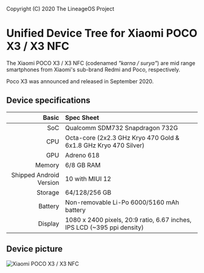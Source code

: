 Copyright (C) 2020 The LineageOS Project

Unified Device Tree for Xiaomi POCO X3 / X3 NFC
=========================================

The Xiaomi POCO X3 / X3 NFC (codenamed _"karna / surya"_) are mid range smartphones from Xiaomi's sub-brand Redmi and Poco, respectively.

Poco X3 was announced and released in September 2020.

## Device specifications

Basic   | Spec Sheet
-------:|:-------------------------
SoC     | Qualcomm SDM732 Snapdragon 732G
CPU     | Octa-core (2x2.3 GHz Kryo 470 Gold & 6x1.8 GHz Kryo 470 Silver)
GPU     | Adreno 618
Memory  | 6/8 GB RAM
Shipped Android Version | 10 with MIUI 12
Storage | 64/128/256 GB
Battery | Non-removable Li-Po 6000/5160 mAh battery
Display | 1080 x 2400 pixels, 20:9 ratio, 6.67 inches, IPS LCD (~395 ppi density)

## Device picture

![Xiaomi POCO X3 / X3 NFC](https://fdn2.gsmarena.com/vv/pics/xiaomi/xiaomi-poco-x3-nfc-1.jpg "Xiaomi POCO X3 NFC")
